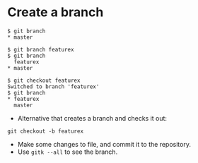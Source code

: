 # Create a branch

```
$ git branch
* master

$ git branch featurex
$ git branch
  featurex
* master

$ git checkout featurex
Switched to branch 'featurex'
$ git branch
* featurex
  master
```

* Alternative that creates a branch and checks it out:

```
git checkout -b featurex
```

* Make some changes to file, and commit it to the repository.
* Use `gitk --all` to see the branch.


